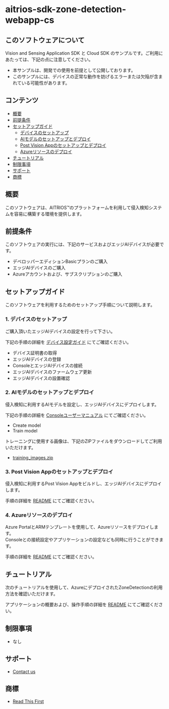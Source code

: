 # aitrios-sdk-zone-detection-webapp-cs

## このソフトウェアについて

Vision and Sensing Application SDK と Cloud SDK のサンプルです。ご利用にあたっては、下記の点に注意してください。

- 本サンプルは、開発での使用を前提として公開しております。
- このサンプルには、デバイスの正常な動作を妨げるエラーまたは欠陥が含まれている可能性があります。

## コンテンツ <!-- omit in toc -->

- [概要](#概要)
- [前提条件](#前提条件)
- [セットアップガイド](#セットアップガイド)
  - [デバイスのセットアップ](#1-デバイスのセットアップ)
  - [AIモデルのセットアップとデプロイ](#2-aiモデルのセットアップとデプロイ)
  - [Post Vision Appのセットアップとデプロイ](#3-post-vision-appのセットアップとデプロイ)
  - [Azureリソースのデプロイ](#4-azureリソースのデプロイ)
- [チュートリアル](#チュートリアル)
- [制限事項](#制限事項)
- [サポート](#サポート)
- [商標](#商標)

## 概要

このソフトウェアは、AITRIOS&trade;のプラットフォームを利用して侵入検知システムを容易に構築する環境を提供します。

## 前提条件

このソフトウェアの実行には、下記のサービスおよびエッジAIデバイスが必要です。

- デベロッパーエディションBasicプランのご購入
- エッジAIデバイスのご購入
- Azureアカウントおよび、サブスクリプションのご購入

## セットアップガイド

このソフトウェアを利用するためのセットアップ手順について説明します。

### 1. デバイスのセットアップ

ご購入頂いたエッジAIデバイスの設定を行って下さい。

下記の手順の詳細を [デバイス設定ガイド](https://developer.aitrios.sony-semicon.com/file/download/device-setup) にてご確認ください。

- デバイス証明書の取得
- エッジAIデバイスの登録
- ConsoleとエッジAIデバイスの接続
- エッジAIデバイスのファームウェア更新
- エッジAIデバイスの設置確認

### 2. AIモデルのセットアップとデプロイ

侵入検知に利用するAIモデルを設定し、エッジAIデバイスにデプロイします。

下記の手順の詳細を [Consoleユーザーマニュアル](https://developer.aitrios.sony-semicon.com/file/download/console-developer-edition-ui-manual) にてご確認ください。

- Create model
- Train model

トレーニングに使用する画像は、下記のZIPファイルをダウンロードしてご利用いただけます。

- [training_images.zip](./sample/training_images.zip)

### 3. Post Vision Appのセットアップとデプロイ

侵入検知に利用するPost Vision Appをビルドし、エッジAIデバイスにデプロイします。

手順の詳細を [README](./sample/README_ja.md) にてご確認ください。

### 4. Azureリソースのデプロイ

Azure PortalとARMテンプレートを使用して、Azureリソースをデプロイします。</br>
Consoleとの接続設定やアプリケーションの設定なども同時に行うことができます。

手順の詳細を [README](./deploy/README_ja.md) にてご確認ください。

## チュートリアル

次のチュートリアルを使用して、AzureにデプロイされたZoneDetectionの利用方法を確認いただけます。

アプリケーションの概要および、操作手順の詳細を [README](./ZoneDetection/README_ja.md) にてご確認ください。

## 制限事項

- なし

## サポート

- [Contact us](https://developer.aitrios.sony-semicon.com/contact-us/)

## 商標

- [Read This First](https://developer.aitrios.sony-semicon.com/development-guides/documents/manuals/)
